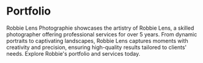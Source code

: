 # Portfolio
Robbie Lens Photographie showcases the artistry of Robbie Lens, a skilled photographer offering professional services for over 5 years. From dynamic portraits to captivating landscapes, Robbie Lens captures moments with creativity and precision, ensuring high-quality results tailored to clients' needs. Explore Robbie's portfolio and services today.
